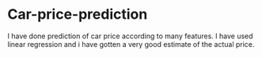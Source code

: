 # Car-price-prediction
I have done prediction of car price according to many features. I have used linear regression and i have gotten a very good estimate of the actual price.
